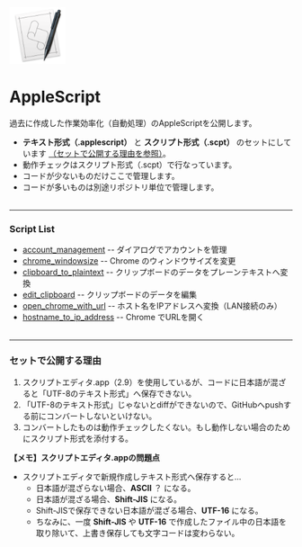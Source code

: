 <img src="img/applescript.png" alt="applescript_icon" title="applescript_icon" width="100" >

# AppleScript

過去に作成した作業効率化（自動処理）のAppleScriptを公開します。

* **テキスト形式（.applescript）** と **スクリプト形式（.scpt）** のセットにしています [（セットで公開する理由を参照）](#target1)。
* 動作チェックはスクリプト形式（.scpt）で行なっています。
* コードが少ないものだけここで管理します。
* コードが多いものは別途リポジトリ単位で管理します。
<br><br>

---
### Script List

* [account_management](account_management/) -- ダイアログでアカウントを管理
* [chrome_windowsize](chrome_windowsize/) -- Chrome のウィンドウサイズを変更
* [clipboard_to_plaintext](clipboard_to_plaintext/) -- クリップボードのデータをプレーンテキストへ変換
* [edit_clipboard](edit_clipboard/) -- クリップボードのデータを編集
* [open_chrome_with_url](open_chrome_with_url/) -- ホスト名をIPアドレスへ変換（LAN接続のみ）
* [hostname_to_ip_address](hostname_to_ip_address/) -- Chrome でURLを開く
<br><br>

---
<a name ="target1"></a>
### セットで公開する理由

1. スクリプトエディタ.app（2.9）を使用しているが、コードに日本語が混ざると「UTF-8のテキスト形式」へ保存できない。
2. 「UTF-8のテキスト形式」じゃないとdiffができないので、GitHubへpushする前にコンバートしないといけない。
3. コンバートしたものは動作チェックしたくない。もし動作しない場合のためにスクリプト形式を添付する。

**【メモ】スクリプトエディタ.appの問題点**

- スクリプトエディタで新規作成しテキスト形式へ保存すると...
    - 日本語が混ざらない場合、**ASCII** ？ になる。
    - 日本語が混ざる場合、**Shift-JIS** になる。
    - Shift-JISで保存できない日本語が混ざる場合、**UTF-16** になる。
    - ちなみに、一度 **Shift-JIS** や **UTF-16** で作成したファイル中の日本語を取り除いて、上書き保存しても文字コードは変わらない。
